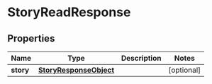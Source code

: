 

# StoryReadResponse


## Properties

| Name | Type | Description | Notes |
|------------ | ------------- | ------------- | -------------|
|**story** | [**StoryResponseObject**](StoryResponseObject.md) |  |  [optional] |




